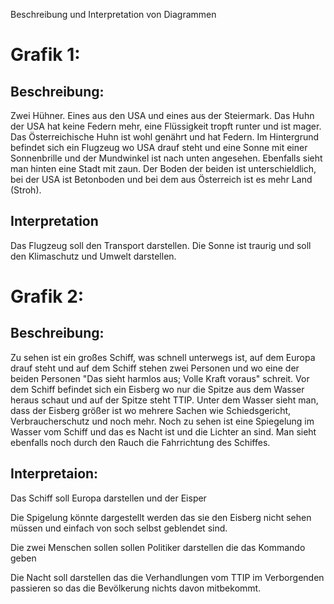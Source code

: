 Beschreibung und Interpretation von Diagrammen

# Grafik 1:

## Beschreibung:

Zwei Hühner. Eines aus den USA und eines aus der Steiermark. Das Huhn der USA hat keine Federn mehr, eine Flüssigkeit tropft runter und ist mager. Das Österreichische Huhn ist wohl genährt und hat Federn. Im Hintergrund befindet sich ein Flugzeug wo USA drauf steht und eine Sonne mit einer Sonnenbrille und der Mundwinkel ist nach unten angesehen. Ebenfalls sieht man hinten eine Stadt mit zaun. Der Boden der beiden ist unterschieldlich, bei der USA ist Betonboden und bei dem aus Österreich ist es mehr Land (Stroh).

## Interpretation

Das Flugzeug soll den Transport darstellen. Die Sonne ist traurig und soll den Klimaschutz und Umwelt darstellen.



# Grafik 2:

## Beschreibung:

Zu sehen ist ein großes Schiff, was schnell unterwegs ist, auf dem Europa drauf steht und auf dem Schiff stehen zwei Personen und wo eine der beiden Personen "Das sieht harmlos aus; Volle Kraft voraus" schreit. Vor dem Schiff befindet sich ein Eisberg wo nur die Spitze aus dem Wasser heraus schaut und auf der Spitze steht TTIP. Unter dem Wasser sieht man, dass der Eisberg größer ist wo mehrere Sachen wie Schiedsgericht, Verbraucherschutz und noch mehr. Noch zu sehen ist eine Spiegelung im Wasser vom Schiff und das es Nacht ist und die Lichter an sind. Man sieht ebenfalls noch durch den Rauch die Fahrrichtung des Schiffes.

## Interpretaion:

Das Schiff soll Europa darstellen und der Eisper

Die Spigelung könnte dargestellt werden das sie den Eisberg nicht sehen müssen und einfach von soch selbst geblendet sind.

Die zwei Menschen sollen sollen Politiker darstellen die das Kommando geben

Die Nacht soll darstellen das die Verhandlungen vom TTIP im Verborgenden passieren so das die Bevölkerung nichts davon mitbekommt.
